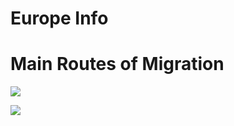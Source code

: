 # Europe Info

# Main Routes of Migration

![](http://omaxozji3.bkt.clouddn.com/Europe-RoutesOfMigration.png)

![](http://omaxozji3.bkt.clouddn.com/Europe-RoutesOfMigration.png)
